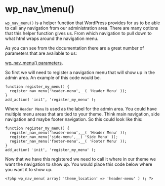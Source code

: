 # wp\_nav_\menu()

`wp_nav_menu()` is a helper function that WordPress provides for us to be able to call any navigation from our administration area. There are many options that this helper function gives us. From which navigation to pull down to what html wraps around the navigation menu.

As you can see from the documentation there are a great number of parameters that are available to us:

[wp\_nav\_menu() parameters](https://developer.wordpress.org/reference/functions/wp_nav_menu/#parameters).

So first we will need to register a navigation menu that will show up in the admin area. An example of this code would be.

```
function register_my_menu() {
  register_nav_menu('header-menu',__( 'Header Menu' ));
}
add_action( 'init', 'register_my_menu' );
```
Where `Header Menu` is used as the label for the admin area. You could have multiple menu areas that are tied to your theme. Think main navigation, side navigation and maybe footer navigation. So this could look like this:

```
function register_my_menu() {
  register_nav_menu('header-menu',__( 'Header Menu' ));
  register_nav_menu('side-menu',__( 'Side Menu' ));
  register_nav_menu('footer-menu',__( 'Footer Menu' ));
}
add_action( 'init', 'register_my_menu' );
```
Now that we have this registered we need to call it where in our theme we want the navigation to show up. You would place this code below where you want it to show up.

```
<?php wp_nav_menu( array( 'theme_location' => 'header-menu' ) ); ?>
```